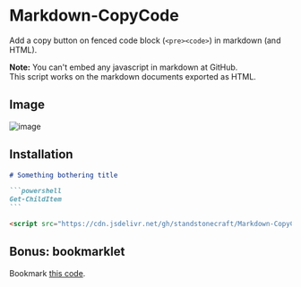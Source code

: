 # Markdown-CopyCode

Add a copy button on fenced code block (`<pre><code>`) in markdown (and HTML).

**Note:** You can't embed any javascript in markdown at GitHub.  
This script works on the markdown documents exported as HTML.

## Image

![image](https://user-images.githubusercontent.com/7663652/88813919-77c75900-d1f4-11ea-9214-7e3cbce8c950.png)

## Installation

````markdown
# Something bothering title

```powershell
Get-ChildItem
```

<script src="https://cdn.jsdelivr.net/gh/standstonecraft/Markdown-CopyCode/js/mdCopyCode.min.js"></script>
````

## Bonus: bookmarklet

Bookmark [this code](js/../bookmarklet/mdCopyCode.min.txt).

